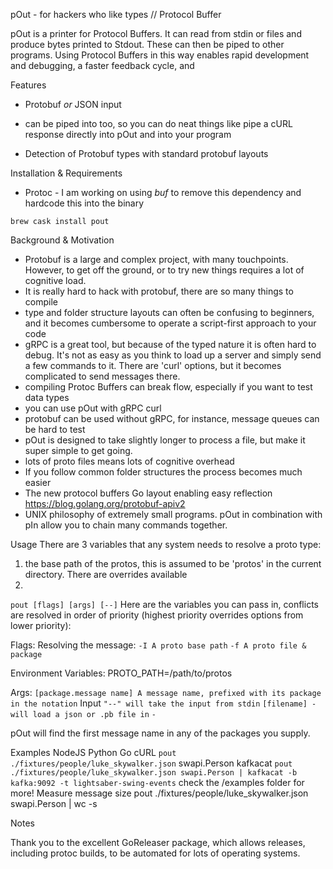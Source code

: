 pOut - for hackers who like types // Protocol Buffer

pOut is a printer for Protocol Buffers. It can read from stdin or files and produce bytes printed to Stdout. These can then be piped to other programs. Using Protocol Buffers in this way enables rapid development and debugging, a faster feedback cycle, and 

Features
- Protobuf *or* JSON input

- can be piped into too, so you can do neat things like pipe a cURL response directly into pOut and into your program
- Detection of Protobuf types with standard protobuf layouts

Installation & Requirements
- Protoc - I am working on using *buf* to remove this dependency and hardcode this into the binary

`brew cask install pout` 

Background & Motivation
- Protobuf is a large and complex project, with many touchpoints. However, to get off the ground, or to try new things requires a lot of cognitive load.
- It is really hard to hack with protobuf, there are so many things to compile
- type and folder structure layouts can often be confusing to beginners, and it becomes cumbersome to operate a script-first approach to your code
- gRPC is a great tool, but because of the typed nature it is often hard to debug. It's not as easy as you think to load up a server and simply send a few commands to it. There are 'curl' options, but it becomes complicated to send messages there.
- compiling Protoc Buffers can break flow, especially if you want to test data types
- you can use pOut with gRPC curl
- protobuf can be used without gRPC, for instance, message queues can be hard to test
- pOut is designed to take slightly longer to process a file, but make it super simple to get going. 
- lots of proto files means lots of cognitive overhead
- If you follow common folder structures the process becomes much easier
- The new protocol buffers Go layout enabling easy reflection https://blog.golang.org/protobuf-apiv2
- UNIX philosophy of extremely small programs. pOut in combination with pIn allow you to chain many commands together.

Usage
There are 3 variables that any system needs to resolve a proto type:
1. the base path of the protos, this is assumed to be 'protos' in the current directory. There are overrides available
2. 

`pout [flags] [args] [--]`
Here are the variables you can pass in, conflicts are resolved in order of priority (highest priority overrides options from lower priority):

Flags:
Resolving the message:
`-I A proto base path`
`-f A proto file & package`

Environment Variables:
PROTO_PATH=/path/to/protos 

Args:
`[package.message name] A message name, prefixed with its package in the notation`
Input
`"--" will take the input from stdin`
`[filename] - will load a json or .pb file in`
`-`

pOut will find the first message name in any of the packages you supply. 

Examples
NodeJS
Python
Go
cURL
`pout ./fixtures/people/luke_skywalker.json` swapi.Person
kafkacat
`pout ./fixtures/people/luke_skywalker.json swapi.Person | kafkacat -b kafka:9092 -t lightsaber-swing-events`
check the /examples folder for more!
Measure message size
pout ./fixtures/people/luke_skywalker.json swapi.Person | wc -s

Notes

Thank you to the excellent GoReleaser package, which allows releases, including protoc builds, to be automated for lots of operating systems.
